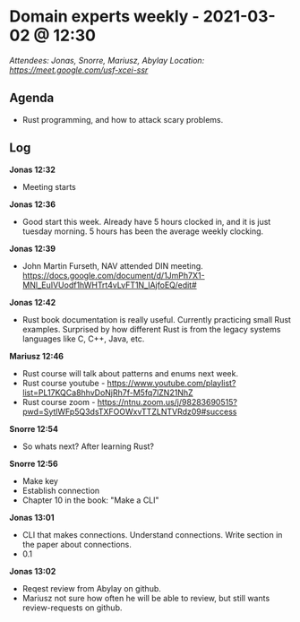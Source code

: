 # Domain experts weekly - 2021-03-02 @ 12:30

*Attendees: Jonas, Snorre, Mariusz, Abylay*
*Location: https://meet.google.com/usf-xcei-ssr*

## Agenda
- Rust programming, and how to attack scary problems.

## Log

**Jonas 12:32**
- Meeting starts

**Jonas 12:36**
- Good start this week. Already have 5 hours clocked in, and it is just tuesday morning. 5 hours has been the average weekly clocking.

**Jonas 12:39**
- John Martin Furseth, NAV attended DIN meeting. https://docs.google.com/document/d/1JmPh7X1-MNl_EuIVUodf1hWHTrt4vLvFT1N_lAjfoEQ/edit#

**Jonas 12:42**
- Rust book documentation is really useful. Currently practicing small Rust examples. Surprised by how different Rust is from the legacy systems languages like C, C++, Java, etc.

**Mariusz 12:46**
- Rust course will talk about patterns and enums next week.
- Rust course youtube - https://www.youtube.com/playlist?list=PL17KQCa8hhvDoNjRh7f-M5fq7lZN21NhZ
- Rust course zoom - https://ntnu.zoom.us/j/98283690515?pwd=SytlWFp5Q3dsTXFOOWxvTTZLNTVRdz09#success

**Snorre 12:54**
- So whats next? After learning Rust?

**Snorre 12:56**
- Make key
- Establish connection
- Chapter 10 in  the book: "Make a CLI"

**Jonas 13:01**
- CLI that makes connections. Understand connections. Write section in the paper about connections.
- 0.1

**Jonas 13:02**
- Reqest review from Abylay on github.
- Mariusz not sure how often he will be able to review, but still wants review-requests on github.
